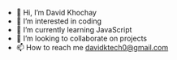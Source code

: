 - 👋 Hi, I’m David Khochay
- 👀 I’m interested in coding 
- 🌱 I’m currently learning JavaScript
- 💞️ I’m looking to collaborate on projects
- 📫 How to reach me davidktech0@gmail.com

<!---
davidktech/davidktech is a ✨ special ✨ repository because its `README.md` (this file) appears on your GitHub profile.
You can click the Preview link to take a look at your changes.
--->
